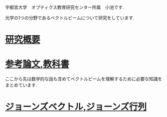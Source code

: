 宇都宮大学　オプティクス教育研究センター所属　小池です.

光学の1つの分野であるベクトルビームについて研究をしています.

# [研究概要](https://github.com/sk0ik/summary/blob/main/README.md)

# [参考論文,教科書](https://github.com/sk0ik/paper/blob/main/paper.md)

ここから先は数学的な話も含めてベクトルビームを理解するために必要な知識をまとめています.

# [ジョーンズベクトル,ジョーンズ行列](https://github.com/sk0ik/jones_vector_matrix/blob/main/README.md)
